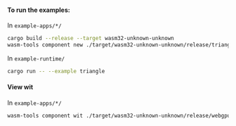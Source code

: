 #### To run the examples:

In `example-apps/*/`
```bash
cargo build --release --target wasm32-unknown-unknown
wasm-tools component new ./target/wasm32-unknown-unknown/release/triangle.wasm -o out.wasm
```


In `example-runtime/`
```bash
cargo run -- --example triangle
```


#### View wit

In `example-apps/*/`
```bash
wasm-tools component wit ./target/wasm32-unknown-unknown/release/webgpu.wasm
```
